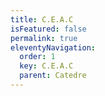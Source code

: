 ```yaml
---
title: C.E.A.C
isFeatured: false
permalink: true
eleventyNavigation:
  order: 1
  key: C.E.A.C
  parent: Catedre
---
```

